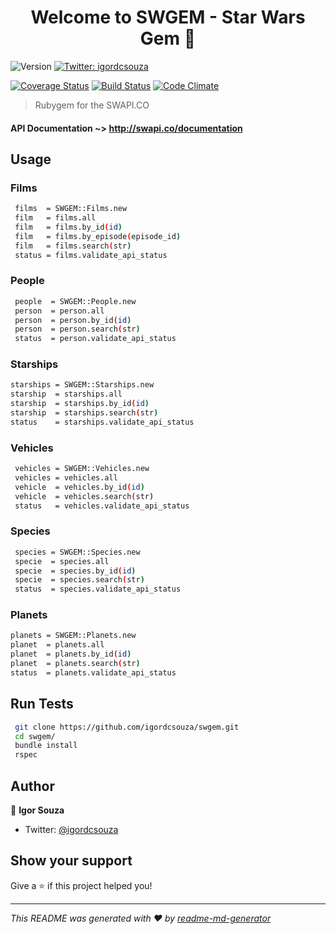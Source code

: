 <h1 align="center">Welcome to SWGEM - Star Wars Gem 👋</h1>
<p>
  <img alt="Version" src="https://img.shields.io/badge/version-v2.0-blue.svg?cacheSeconds=2592000" />
  <a href="https://twitter.com/igordcsouza" target="_blank">
    <img alt="Twitter: igordcsouza" src="https://img.shields.io/twitter/follow/igordcsouza.svg?style=social" />
  </a>
  
</p>

[![Coverage Status](https://coveralls.io/repos/github/igordcsouza/swgem/badge.svg?branch=master)](https://coveralls.io/github/igordcsouza/swgem?branch=master) [![Build Status](https://travis-ci.org/igordcsouza/swgem.svg?branch=master)](https://travis-ci.org/igordcsouza/swgem) [![Code Climate](https://codeclimate.com/github/igordcsouza/swgem/badges/gpa.svg)](https://codeclimate.com/github/igordcsouza/swgem)


> Rubygem for the SWAPI.CO

#### API Documentation ~> http://swapi.co/documentation

## Usage

### Films
```sh
 films  = SWGEM::Films.new
 film   = films.all
 film   = films.by_id(id)
 film   = films.by_episode(episode_id)
 film   = films.search(str)
 status = films.validate_api_status
```
### People
```sh
 people  = SWGEM::People.new
 person  = person.all
 person  = person.by_id(id)
 person  = person.search(str)
 status  = person.validate_api_status
```

### Starships
 ```sh
 starships = SWGEM::Starships.new
 starship  = starships.all
 starship  = starships.by_id(id)
 starship  = starships.search(str)
 status    = starships.validate_api_status
```
### Vehicles
```sh
 vehicles = SWGEM::Vehicles.new
 vehicles = vehicles.all
 vehicle  = vehicles.by_id(id)
 vehicle  = vehicles.search(str)
 status   = vehicles.validate_api_status
```

### Species
```sh
 species = SWGEM::Species.new
 specie  = species.all
 specie  = species.by_id(id)
 specie  = species.search(str)
 status  = species.validate_api_status
```
### Planets
 ```sh
 planets = SWGEM::Planets.new
 planet  = planets.all
 planet  = planets.by_id(id)
 planet  = planets.search(str)
 status  = planets.validate_api_status
```

## Run Tests
```sh
 git clone https://github.com/igordcsouza/swgem.git
 cd swgem/
 bundle install
 rspec
```

## Author

👤 **Igor Souza**

* Twitter: [@igordcsouza](https://twitter.com/igordcsouza)

## Show your support

Give a ⭐️ if this project helped you!

***
_This README was generated with ❤️ by [readme-md-generator](https://github.com/kefranabg/readme-md-generator)_